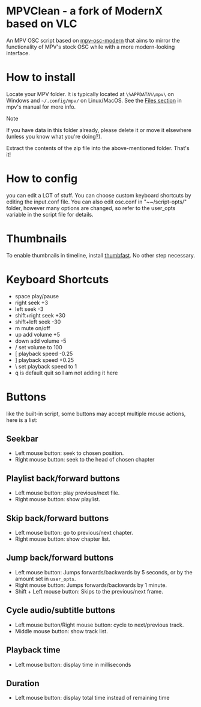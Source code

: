 # MPVClean - a fork of ModernX based on VLC
An MPV OSC script based on [mpv-osc-modern](https://github.com/maoiscat/mpv-osc-modern/) that aims to mirror the functionality of MPV's stock OSC while with a more modern-looking interface.

# How to install

Locate your MPV folder. It is typically located at `\%APPDATA%\mpv\` on Windows and `~/.config/mpv/` on Linux/MacOS. See the [Files section](https://mpv.io/manual/master/#files) in mpv's manual for more info.

> [!NOTE]
> If you have data in this folder already, please delete it or move it elsewhere (unless you know what you're doing?).

Extract the contents of the zip file into the above-mentioned folder. That's it!

# How to config
you can edit a LOT of stuff. You can choose custom keyboard shortcuts by editing the input.conf file. You can also edit osc.conf in "\~\~/script-opts/" folder, however many options are changed, so refer to the user_opts variable in the script file for details.

# Thumbnails

To enable thumbnails in timeline, install [thumbfast](https://github.com/po5/thumbfast). No other step necessary.

# Keyboard Shortcuts
* space        play/pause
* right        seek +3
* left         seek -3
* shift+right  seek +30
* shift+left   seek -30
* m            mute on/off
* up           add volume +5
* down         add volume -5
* /            set volume to 100
* \[            playback speed -0.25
* \]            playback speed +0.25
* \            set playback speed to 1
* q is default quit so I am not adding it here

# Buttons

like the built-in script, some buttons may accept multiple mouse actions, here is a list:

## Seekbar
* Left mouse button: seek to chosen position.
* Right mouse button: seek to the head of chosen chapter
## Playlist back/forward buttons
* Left mouse button: play previous/next file.
* Right mouse button: show playlist.
## Skip back/forward buttons
* Left mouse button: go to previous/next chapter.
* Right mouse button: show chapter list.
## Jump back/forward buttons
* Left mouse button: Jumps forwards/backwards by 5 seconds, or by the amount set in `user_opts`.
* Right mouse button: Jumps forwards/backwards by 1 minute.
* Shift + Left mouse button: Skips to the previous/next frame.
## Cycle audio/subtitle buttons
* Left mouse button/Right mouse button: cycle to next/previous track.
* Middle mouse button: show track list.
## Playback time
* Left mouse button: display time in milliseconds
## Duration
* Left mouse button: display total time instead of remaining time
